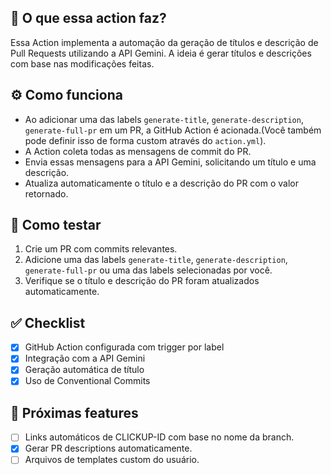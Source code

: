 ## 📌 O que essa action faz?

Essa Action implementa a automação da geração de títulos e descrição de Pull Requests utilizando a API Gemini. A ideia é gerar títulos e descrições com base nas modificações feitas.

## ⚙️ Como funciona

- Ao adicionar uma das labels `generate-title`, `generate-description`, `generate-full-pr` em um PR, a GitHub Action é acionada.(Você também pode definir isso de forma custom através do `action.yml`).
- A Action coleta todas as mensagens de commit do PR.
- Envia essas mensagens para a API Gemini, solicitando um título e uma descrição.
- Atualiza automaticamente o título e a descrição do PR com o valor retornado.

## 🧪 Como testar

1. Crie um PR com commits relevantes.
2. Adicione uma das labels `generate-title`, `generate-description`, `generate-full-pr` ou uma das labels selecionadas por você.
3. Verifique se o título e descrição do PR foram atualizados automaticamente. 

## ✅ Checklist

- [x] GitHub Action configurada com trigger por label
- [x] Integração com a API Gemini
- [x] Geração automática de título
- [x] Uso de Conventional Commits

## 🚀 Próximas features
- [ ] Links automáticos de CLICKUP-ID com base no nome da branch.
- [x] Gerar PR descriptions automaticamente.
- [ ] Arquivos de templates custom do usuário.
